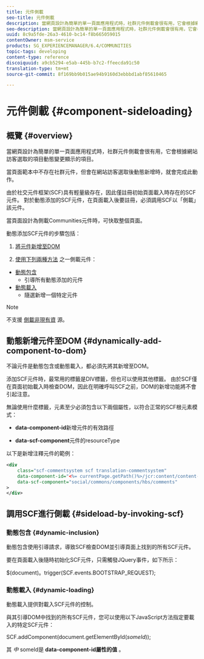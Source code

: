 ```yaml
---
title: 元件側載
seo-title: 元件側載
description: 當網頁設計為簡單的單一頁面應用程式時，社群元件側載會很有用，它會根據網站訪客選取的項目動態變更顯示的項目
seo-description: 當網頁設計為簡單的單一頁面應用程式時，社群元件側載會很有用，它會根據網站訪客選取的項目動態變更顯示的項目
uuid: 8c9a5fde-26a3-4610-bc14-f8b665059015
contentOwner: msm-service
products: SG_EXPERIENCEMANAGER/6.4/COMMUNITIES
topic-tags: developing
content-type: reference
discoiquuid: a9cb5294-e5ab-445b-b7c2-ffeecda91c50
translation-type: tm+mt
source-git-commit: 8f169bb9b015ae94b9160d3ebbbd1abf85610465

---
```



# 元件側載 {#component-sideloading}

## 概覽 {#overview}

當網頁設計為簡單的單一頁面應用程式時，社群元件側載會很有用，它會根據網站訪客選取的項目動態變更顯示的項目。

當頁面範本中不存在社群元件，但會在網站訪客選取後動態新增時，就會完成此動作。

由於社交元件框架(SCF)具有輕量級存在，因此僅註冊初始頁面載入時存在的SCF元件。 對於動態添加的SCF元件，在頁面載入後要註冊，必須調用SCF以「側載」該元件。

當頁面設計為側載Communities元件時，可快取整個頁面。

動態添加SCF元件的步驟包括：

1. [將元件新增至DOM](#dynamically-add-component-to-dom)

1. [使用下列兩種方法](#sideload-by-invoking-scf) 之一側載元件：

* [動態包含](#dynamic-inclusion)
   * 引導所有動態添加的元件
* [動態載入](#dynamic-loading)
   * 隨選新增一個特定元件

>[!NOTE]
>
>不支援 [側載非現有資](scf.md#add-or-include-a-communities-component) 源。

## 動態新增元件至DOM {#dynamically-add-component-to-dom}

不論元件是動態包含或動態載入，都必須先將其新增至DOM。

添加SCF元件時，最常用的標籤是DIV標籤，但也可以使用其他標籤。 由於SCF僅在頁面初始載入時檢查DOM，因此在明確呼叫SCF之前，DOM的新增功能將不會引起注意。

無論使用什麼標籤，元素至少必須包含以下兩個屬性，以符合正常的SCF根元素模式：

* **data-component-id**&#x200B;新增元件的有效路徑

* **data-scf-component**&#x200B;元件的resourceType

以下是新增注釋元件的範例：

```xml
<div
    class="scf-commentsystem scf translation-commentsystem" 
    data-component-id="<%= currentPage.getPath()%>/jcr:content/content-left/comments"
    data-scf-component="social/commons/components/hbs/comments"
>
</div>
```

## 調用SCF進行側載 {#sideload-by-invoking-scf}

### 動態包含 {#dynamic-inclusion}

動態包含使用引導請求，導致SCF檢查DOM並引導頁面上找到的所有SCF元件。

要在頁面載入後隨時初始化SCF元件，只需觸發JQuery事件，如下所示：

$(document)。trigger(SCF.events.BOOTSTRAP_REQUEST);

### 動態載入 {#dynamic-loading}

動態載入提供對載入SCF元件的控制。

與其引導DOM中找到的所有SCF元件，您可以使用以下JavaScript方法指定要載入的特定SCF元件：

SCF.addComponent(document.getElementById(*someId*));

其 *中* someId是 **data-component-id屬性的值** 。
